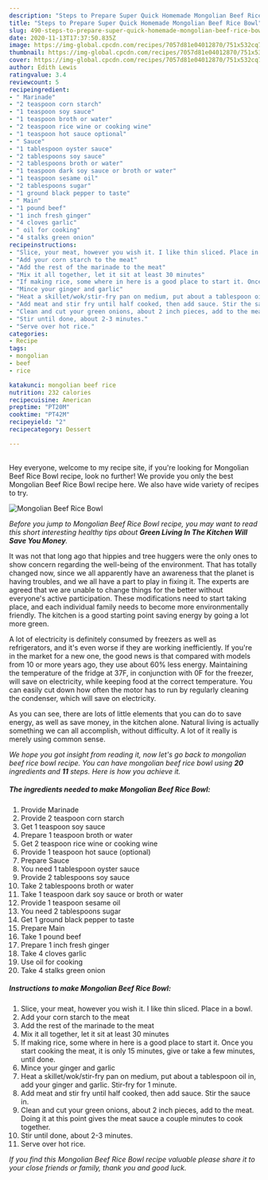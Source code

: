 ```yaml
---
description: "Steps to Prepare Super Quick Homemade Mongolian Beef Rice Bowl"
title: "Steps to Prepare Super Quick Homemade Mongolian Beef Rice Bowl"
slug: 490-steps-to-prepare-super-quick-homemade-mongolian-beef-rice-bowl
date: 2020-11-13T17:37:50.835Z
image: https://img-global.cpcdn.com/recipes/7057d81e04012870/751x532cq70/mongolian-beef-rice-bowl-recipe-main-photo.jpg
thumbnail: https://img-global.cpcdn.com/recipes/7057d81e04012870/751x532cq70/mongolian-beef-rice-bowl-recipe-main-photo.jpg
cover: https://img-global.cpcdn.com/recipes/7057d81e04012870/751x532cq70/mongolian-beef-rice-bowl-recipe-main-photo.jpg
author: Edith Lewis
ratingvalue: 3.4
reviewcount: 5
recipeingredient:
- " Marinade"
- "2 teaspoon corn starch"
- "1 teaspoon soy sauce"
- "1 teaspoon broth or water"
- "2 teaspoon rice wine or cooking wine"
- "1 teaspoon hot sauce optional"
- " Sauce"
- "1 tablespoon oyster sauce"
- "2 tablespoons soy sauce"
- "2 tablespoons broth or water"
- "1 teaspoon dark soy sauce or broth or water"
- "1 teaspoon sesame oil"
- "2 tablespoons sugar"
- "1 ground black pepper to taste"
- " Main"
- "1 pound beef"
- "1 inch fresh ginger"
- "4 cloves garlic"
- " oil for cooking"
- "4 stalks green onion"
recipeinstructions:
- "Slice, your meat, however you wish it. I like thin sliced. Place in a bowl."
- "Add your corn starch to the meat"
- "Add the rest of the marinade to the meat"
- "Mix it all together, let it sit at least 30 minutes"
- "If making rice, some where in here is a good place to start it. Once you start cooking the meat, it is only 15 minutes, give or take a few minutes, until done."
- "Mince your​ ginger and garlic"
- "Heat a skillet/wok/stir-fry pan on medium, put about a tablespoon oil in, add your ginger and garlic. Stir-fry for 1 minute."
- "Add meat and stir fry until half cooked, then add sauce. Stir the sauce in."
- "Clean and cut your green onions, about 2 inch pieces, add to the meat. Doing it at this point gives the meat sauce a couple minutes to cook together."
- "Stir until done, about 2-3 minutes."
- "Serve over hot rice."
categories:
- Recipe
tags:
- mongolian
- beef
- rice

katakunci: mongolian beef rice 
nutrition: 232 calories
recipecuisine: American
preptime: "PT20M"
cooktime: "PT42M"
recipeyield: "2"
recipecategory: Dessert

---
```

<br>
Hey everyone, welcome to my recipe site, if you're looking for Mongolian Beef Rice Bowl recipe, look no further! We provide you only the best Mongolian Beef Rice Bowl recipe here. We also have wide variety of recipes to try.
<br>


![Mongolian Beef Rice Bowl](https://img-global.cpcdn.com/recipes/7057d81e04012870/751x532cq70/mongolian-beef-rice-bowl-recipe-main-photo.jpg)

<i>Before you jump to Mongolian Beef Rice Bowl recipe, you may want to read this short interesting healthy tips about 
<strong>Green Living In The Kitchen Will Save You Money</strong>.</i>
</br>

It was not that long ago that hippies and tree huggers were the only ones to show concern regarding the well-being of the environment. That has totally changed now, since we all apparently have an awareness that the planet is having troubles, and we all have a part to play in fixing it. The experts are agreed that we are unable to change things for the better without everyone's active participation. These modifications need to start taking place, and each individual family needs to become more environmentally friendly. The kitchen is a good starting point saving energy by going a lot more green.

A lot of electricity is definitely consumed by freezers as well as refrigerators, and it's even worse if they are working inefficiently. If you're in the market for a new one, the good news is that compared with models from 10 or more years ago, they use about 60% less energy. Maintaining the temperature of the fridge at 37F, in conjunction with 0F for the freezer, will save on electricity, while keeping food at the correct temperature. You can easily cut down how often the motor has to run by regularly cleaning the condenser, which will save on electricity.

As you can see, there are lots of little elements that you can do to save energy, as well as save money, in the kitchen alone. Natural living is actually something we can all accomplish, without difficulty. A lot of it really is merely using common sense.


<i>We hope you got insight from reading it, now let's go back to mongolian beef rice bowl recipe. You can have mongolian beef rice bowl using <strong>20</strong> ingredients and <strong>11</strong> steps. Here is how you achieve it.
</i>

##### The ingredients needed to make Mongolian Beef Rice Bowl:

1. Provide  Marinade
1. Provide 2 teaspoon corn starch
1. Get 1 teaspoon soy sauce
1. Prepare 1 teaspoon broth or water
1. Get 2 teaspoon rice wine or cooking wine
1. Provide 1 teaspoon hot sauce (optional)
1. Prepare  Sauce
1. You need 1 tablespoon oyster sauce
1. Provide 2 tablespoons soy sauce
1. Take 2 tablespoons broth or water
1. Take 1 teaspoon dark soy sauce or broth or water
1. Provide 1 teaspoon sesame oil
1. You need 2 tablespoons sugar
1. Get 1 ground black pepper to taste
1. Prepare  Main
1. Take 1 pound beef
1. Prepare 1 inch fresh ginger
1. Take 4 cloves garlic
1. Use  oil for cooking
1. Take 4 stalks green onion


##### Instructions to make Mongolian Beef Rice Bowl:

1. Slice, your meat, however you wish it. I like thin sliced. Place in a bowl.
1. Add your corn starch to the meat
1. Add the rest of the marinade to the meat
1. Mix it all together, let it sit at least 30 minutes
1. If making rice, some where in here is a good place to start it. Once you start cooking the meat, it is only 15 minutes, give or take a few minutes, until done.
1. Mince your​ ginger and garlic
1. Heat a skillet/wok/stir-fry pan on medium, put about a tablespoon oil in, add your ginger and garlic. Stir-fry for 1 minute.
1. Add meat and stir fry until half cooked, then add sauce. Stir the sauce in.
1. Clean and cut your green onions, about 2 inch pieces, add to the meat. Doing it at this point gives the meat sauce a couple minutes to cook together.
1. Stir until done, about 2-3 minutes.
1. Serve over hot rice.


<i>If you find this Mongolian Beef Rice Bowl recipe valuable please share it to your close friends or family, thank you and good luck.</i>
